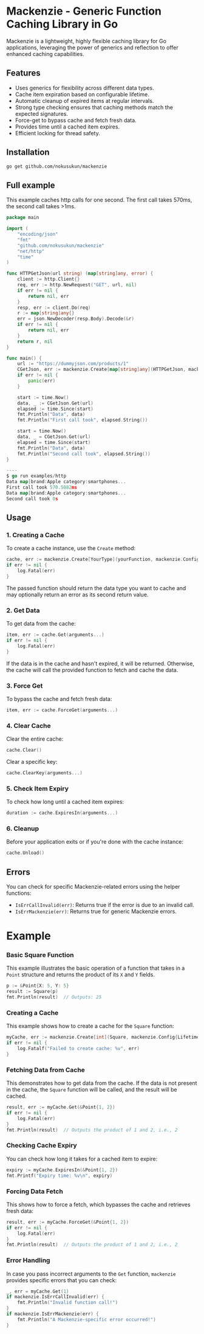 # Mackenzie - Generic Function Caching Library in Go

Mackenzie is a lightweight, highly flexible caching library for Go applications, leveraging the power of generics and reflection to offer enhanced caching capabilities.

## Features

- Uses generics for flexibility across different data types.
- Cache item expiration based on configurable lifetime.
- Automatic cleanup of expired items at regular intervals.
- Strong type checking ensures that caching methods match the expected signatures.
- Force-get to bypass cache and fetch fresh data.
- Provides time until a cached item expires.
- Efficient locking for thread safety.

## Installation

```bash
go get github.com/nokusukun/mackenzie
```

## Full example
This example caches http calls for one second. The first call takes 570ms, the second call takes >1ms.
```go
package main

import (
	"encoding/json"
	"fmt"
	"github.com/nokusukun/mackenzie"
	"net/http"
	"time"
)

func HTTPGetJson(url string) (map[string]any, error) {
	client := http.Client{}
	req, err := http.NewRequest("GET", url, nil)
	if err != nil {
		return nil, err
	}
	resp, err := client.Do(req)
	r := map[string]any{}
	err = json.NewDecoder(resp.Body).Decode(&r)
	if err != nil {
		return nil, err
	}
	return r, nil
}

func main() {
	url := "https://dummyjson.com/products/1"
	CGetJson, err := mackenzie.Create[map[string]any](HTTPGetJson, mackenzie.Config{Lifetime: 1 * time.Second})
	if err != nil {
		panic(err)
	}

	start := time.Now()
	data, _ := CGetJson.Get(url)
	elapsed := time.Since(start)
	fmt.Println("Data", data)
	fmt.Println("First call took", elapsed.String())

	start = time.Now()
	data, _ = CGetJson.Get(url)
	elapsed = time.Since(start)
	fmt.Println("Data", data)
	fmt.Println("Second call took", elapsed.String())
}

----
$ go run examples/http
Data map[brand:Apple category:smartphones...
First call took 570.5082ms
Data map[brand:Apple category:smartphones...
Second call took 0s

```

## Usage

### 1. Creating a Cache

To create a cache instance, use the `Create` method:

```go
cache, err := mackenzie.Create[YourType](yourFunction, mackenzie.Config{Lifetime: time.Minute, CleanInterval: time.Minute * 10})
if err != nil {
    log.Fatal(err)
}
```

The passed function should return the data type you want to cache and may optionally return an error as its second return value.

### 2. Get Data

To get data from the cache:

```go
item, err := cache.Get(arguments...)
if err != nil {
    log.Fatal(err)
}
```

If the data is in the cache and hasn't expired, it will be returned. Otherwise, the cache will call the provided function to fetch and cache the data.

### 3. Force Get

To bypass the cache and fetch fresh data:

```go
item, err := cache.ForceGet(arguments...)
```

### 4. Clear Cache

Clear the entire cache:

```go
cache.Clear()
```

Clear a specific key:

```go
cache.ClearKey(arguments...)
```

### 5. Check Item Expiry

To check how long until a cached item expires:

```go
duration := cache.ExpiresIn(arguments...)
```

### 6. Cleanup

Before your application exits or if you're done with the cache instance:

```go
cache.Unload()
```

## Errors

You can check for specific Mackenzie-related errors using the helper functions:

- `IsErrCallInvalid(err)`: Returns true if the error is due to an invalid call.
- `IsErrMackenzie(err)`: Returns true for generic Mackenzie errors.

# Example

### Basic Square Function
This example illustrates the basic operation of a function that takes in a `Point` structure and returns the product of its `X` and `Y` fields.

```go
p := &Point{X: 5, Y: 5}
result := Square(p)
fmt.Println(result)  // Outputs: 25
```

### Creating a Cache
This example shows how to create a cache for the `Square` function:

```go
myCache, err := mackenzie.Create[int](Square, mackenzie.Config{Lifetime: 1 * time.Second})
if err != nil {
    log.Fatalf("Failed to create cache: %v", err)
}
```

### Fetching Data from Cache
This demonstrates how to get data from the cache. If the data is not present in the cache, the `Square` function will be called, and the result will be cached.

```go
result, err := myCache.Get(&Point{1, 2})
if err != nil {
    log.Fatal(err)
}
fmt.Println(result)  // Outputs the product of 1 and 2, i.e., 2
```

### Checking Cache Expiry
You can check how long it takes for a cached item to expire:

```go
expiry := myCache.ExpiresIn(&Point{1, 2})
fmt.Printf("Expiry time: %v\n", expiry)
```

### Forcing Data Fetch
This shows how to force a fetch, which bypasses the cache and retrieves fresh data:

```go
result, err := myCache.ForceGet(&Point{1, 2})
if err != nil {
    log.Fatal(err)
}
fmt.Println(result)  // Outputs the product of 1 and 2, i.e., 2
```

### Error Handling
In case you pass incorrect arguments to the `Get` function, `mackenzie` provides specific errors that you can check:

```go
_, err = myCache.Get(1)
if mackenzie.IsErrCallInvalid(err) {
    fmt.Println("Invalid function call!")
}
if mackenzie.IsErrMackenzie(err) {
    fmt.Println("A Mackenzie-specific error occurred!")
}
```
